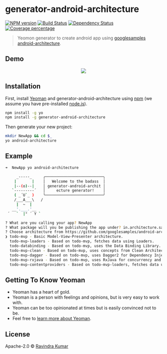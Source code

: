 # generator-android-architecture
[![NPM version][npm-image]][npm-url] [![Build Status][travis-image]][travis-url] [![Dependency Status][daviddm-image]][daviddm-url] [![Coverage percentage][coveralls-image]][coveralls-url]
> Yeomon generator to create android app using [googlesamples android-architecture](https://github.com/googlesamples/android-architecture).

## Demo

<p align="center">
  <img src="http://g.recordit.co/Yly1XY0f2n.gif">
</p>

## Installation

First, install [Yeoman](http://yeoman.io) and generator-android-architecture using [npm](https://www.npmjs.com/) (we assume you have pre-installed [node.js](https://nodejs.org/)).

```bash
npm install -g yo
npm install -g generator-android-architecture
```

Then generate your new project:

```bash
mkdir NewApp && cd $_
yo android-architecture
```

## Example
```bash
➜  NewApp yo android-architecture

     _-----_     ╭──────────────────────────╮
    |       |    │   Welcome to the badass  │
    |--(o)--|    │ generator-android-archit │
   `---------´   │     ecture generator!    │
    ( _´U`_ )    ╰──────────────────────────╯
    /___A___\   /
     |  ~  |
   __'.___.'__
 ´   `  |° ´ Y `

? What are you calling your app? NewApp
? What package will you be publishing the app under? in.architecture.sample
? Choose architecture from https://github.com/googlesamples/android-architecture? (Use arrow keys)
❯ todo-mvp - Basic Model-View-Presenter architecture.
  todo-mvp-loaders - Based on todo-mvp, fetches data using Loaders.
  todo-databinding - Based on todo-mvp, uses the Data Binding Library.
  todo-mvp-clean - Based on todo-mvp, uses concepts from Clean Architecture.
  todo-mvp-dagger - Based on todo-mvp, uses Dagger2 for Dependency Injection.
  todo-mvp-rxjava - Based on todo-mvp, uses RxJava for concurrency and data layer abstraction.
  todo-mvp-contentproviders - Based on todo-mvp-loaders, fetches data using Loaders and uses Content Providers.
```

## Getting To Know Yeoman

 * Yeoman has a heart of gold.
 * Yeoman is a person with feelings and opinions, but is very easy to work with.
 * Yeoman can be too opinionated at times but is easily convinced not to be.
 * Feel free to [learn more about Yeoman](http://yeoman.io/).

## License

Apache-2.0 © [Ravindra Kumar](https://github.com/androidstarters/)


[npm-image]: https://badge.fury.io/js/generator-android-architecture.svg
[npm-url]: https://npmjs.org/package/generator-android-architecture
[travis-image]: https://travis-ci.org/androidstarters/generator-android-architecture.svg?branch=master
[travis-url]: https://travis-ci.org/androidstarters/generator-android-architecture
[daviddm-image]: https://david-dm.org/androidstarters/generator-android-architecture.svg?theme=shields.io
[daviddm-url]: https://david-dm.org/androidstarters/generator-android-architecture
[coveralls-image]: https://coveralls.io/repos/androidstarters/generator-android-architecture/badge.svg
[coveralls-url]: https://coveralls.io/r/androidstarters/generator-android-architecture
